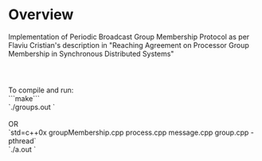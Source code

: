 # Overview
Implementation of Periodic Broadcast Group Membership Protocol as per Flaviu Cristian's description in "Reaching Agreement on Processor Group Membership in Synchronous Distributed Systems" </br>

#
<br/>
To compile and run: <br/>
```make``` <br/>
`./groups.out <number of processes>` <br/>
</br>
OR <br/>
`std=c++0x groupMembership.cpp process.cpp message.cpp group.cpp -pthread` <br/>
`./a.out <number of processes>`
